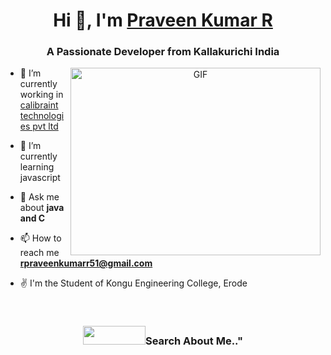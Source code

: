 <h1 align="center">Hi 👋, I'm <a href="https://Praveen-p-k.github.io.Me.io/" target="blank">
Praveen Kumar R</a></h1>
<h3 align="center">A Passionate Developer from Kallakurichi India</h3>
<a target="_blank" align="center">
  <img align="right" top="500" height="300" width="400" alt="GIF"
src="https://media.giphy.com/media/XWTENcavWkhVhobHaa/giphy.gif">
  </a>

- 🔭 I’m currently working in <a href="https://www.calibraint.com/" target="blank">calibraint technologies pvt ltd</a>

- 🌱 I’m currently learning javascript
- 💬 Ask me about **java and C**
- 📫 How to reach me **rpraveenkumarr51@gmail.com**
- ✌  I'm the Student of Kongu Engineering College, Erode

<br/>
<h3 align="center"><img src ="https://media.giphy.com/media/3o7bu4iFWOH3oYEpws/giphy.gif" width="100" height="30 style=margin-right: 10px;">Search About Me.." </h3>
